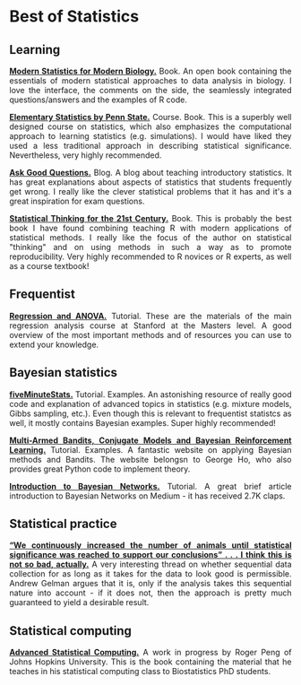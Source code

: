 # Best of Statistics

<div align="justify">
  
## Learning

**[Modern Statistics for Modern Biology.](http://web.stanford.edu/class/bios221/book/)** Book. An open book containing the essentials of modern statistical approaches to data analysis in biology. I love the interface, the comments on the side, the seamlessly integrated questions/answers and the examples of R code.

**[Elementary Statistics by Penn State.](https://newonlinecourses.science.psu.edu/stat200/home)** Course. Book. This is a superbly well designed course on statistics, which also emphasizes the computational approach to learning statistics (e.g. simulations). I would have liked they used a less traditional approach in describing statistical significance. Nevertheless, very highly recommended.

**[Ask Good Questions.](https://askgoodquestions.blog/)** Blog. A blog about teaching introductory statistics. It has great explanations about aspects of statistics that students frequently get wrong. I really like the clever statistical problems that it has and it's a great inspiration for exam questions.

**[Statistical Thinking for the 21st Century.](http://statsthinking21.org/)** Book. This is probably the best book I have found combining teaching R with modern applications of statistical methods. I really like the focus of the author on statistical "thinking" and on using methods in such a way as to promote reproducibility. Very highly recommended to R novices or R experts, as well as a course textbook!


## Frequentist

**[Regression and ANOVA.](http://statweb.stanford.edu/~jtaylo/courses/stats203/)** Tutorial. These are the materials of the main regression analysis course at Stanford at the Masters level. A good overview of the most important methods and of resources you can use to extend your knowledge.

  
## Bayesian statistics

**[fiveMinuteStats.](https://stephens999.github.io/fiveMinuteStats/index.html)** Tutorial. Examples. An astonishing resource of really good code and explanation of advanced topics in statistics (e.g. mixture models, Gibbs sampling, etc.). Even though this is relevant to frequentist statistcs as well, it mostly contains Bayesian examples. Super highly recommended!

**[Multi-Armed Bandits, Conjugate Models and Bayesian Reinforcement Learning.](https://eigenfoo.xyz/bayesian-bandits/)** Tutorial. Examples. A fantastic website on applying Bayesian methods and Bandits. The website belongsn to George Ho, who also provides great Python code to implement theory.

**[Introduction to Bayesian Networks.](https://towardsdatascience.com/introduction-to-bayesian-networks-81031eeed94e)** Tutorial. A great brief article introduction to Bayesian Networks on Medium - it has received 2.7K claps.



## Statistical practice

**[“We continuously increased the number of animals until statistical significance was reached to support our conclusions” . . . I think this is not so bad, actually.](https://andrewgelman.com/2018/09/04/continuously-increased-number-animals-statistical-significance-reached-support-conclusions-think-not-bad-actually-2/)** A very interesting thread on whether sequential data collection for as long as it takes for the data to look good is permissible. Andrew Gelman argues that it is, only if the analysis takes this sequential nature into account - if it does not, then the approach is pretty much guaranteed to yield a desirable result.



## Statistical computing

**[Advanced Statistical Computing.](https://bookdown.org/rdpeng/advstatcomp/)** A work in progress by Roger Peng of Johns Hopkins University. This is the book containing the material that he teaches in his statistical computing class to Biostatistics PhD students.



</div>
